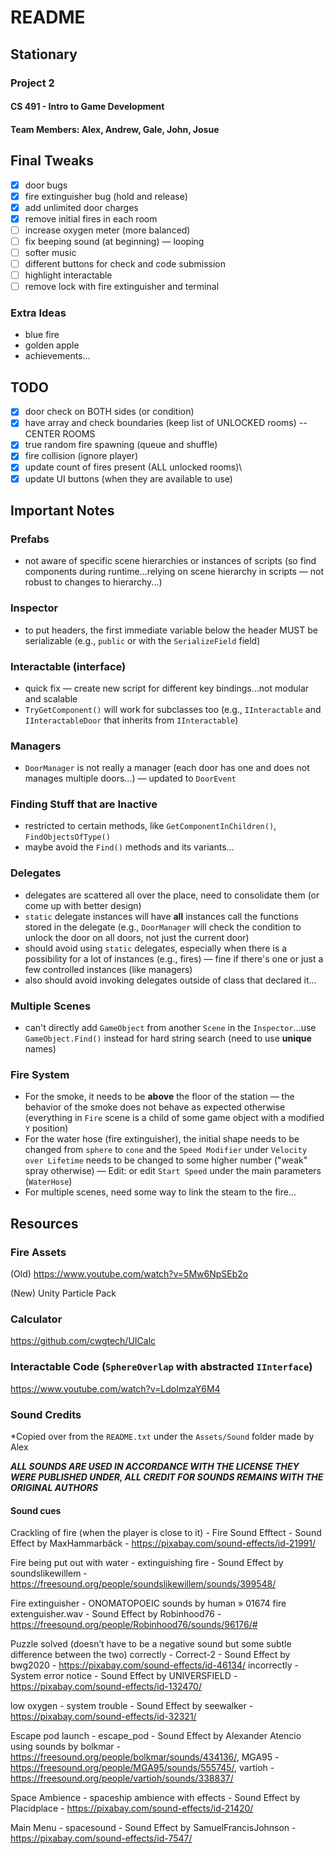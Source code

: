 # README
## Stationary
### Project 2
#### CS 491 - Intro to Game Development
#### Team Members: Alex, Andrew, Gale, John, Josue

## Final Tweaks 

- [x] door bugs
- [x] fire extinguisher bug (hold and release)
- [x] add unlimited door charges
- [x] remove initial fires in each room
- [ ] increase oxygen meter (more balanced)
- [ ] fix beeping sound (at beginning) &mdash; looping
- [ ] softer music
- [ ] different buttons for check and code submission
- [ ] highlight interactable
- [ ] remove lock with fire extinguisher and terminal

### Extra Ideas

- blue fire
- golden apple
- achievements...

## TODO

- [x] door check on BOTH sides (or condition)
- [x] have array and check boundaries (keep list of UNLOCKED rooms) -- CENTER ROOMS
- [x] true random fire spawning (queue and shuffle)
- [x] fire collision (ignore player)
- [x] update count of fires present (ALL unlocked rooms)\
- [x] update UI buttons (when they are available to use)

## Important Notes

### Prefabs

- not aware of specific scene hierarchies or instances of scripts (so find components during runtime...relying on scene hierarchy in scripts &mdash; not robust to changes to hierarchy...)

### Inspector

- to put headers, the first immediate variable below the header MUST be serializable (e.g., `public` or with the `SerializeField` field)

### Interactable (interface)

- quick fix &mdash; create new script for different key bindings...not modular and scalable
- `TryGetComponent()` will work for subclasses too (e.g., `IInteractable` and `IInteractableDoor` that inherits from `IInteractable`)

### Managers

- `DoorManager` is not really a manager (each door has one and does not manages multiple doors...) &mdash; updated to `DoorEvent`

### Finding Stuff that are Inactive

- restricted to certain methods, like `GetComponentInChildren()`, `FindObjectsOfType()`
- maybe avoid the `Find()` methods and its variants...

### Delegates

- delegates are scattered all over the place, need to consolidate them (or come up with better design)
- `static` delegate instances will have **all** instances call the functions stored in the delegate (e.g., `DoorManager` will check the condition to unlock the door on all doors, not just the current door)
- should avoid using `static` delegates, especially when there is a possibility for a lot of instances (e.g., fires) &mdash; fine if there's one or just a few controlled instances (like managers)
- also should avoid invoking delegates outside of class that declared it...

### Multiple Scenes

- can't directly add `GameObject` from another `Scene` in the `Inspector`...use `GameObject.Find()` instead for hard string search (need to use **unique** names)

### Fire System

- For the smoke, it needs to be **above** the floor of the station &mdash; the behavior of the smoke does not behave as expected otherwise (everything in `Fire` scene is a child of some game object with a modified `Y` position)
- For the water hose (fire extinguisher), the initial shape needs to be changed from `sphere` to `cone` and the `Speed Modifier` under `Velocity over Lifetime` needs to be changed to some higher number ("weak" spray otherwise) &mdash; Edit: or edit `Start Speed` under the main parameters (`WaterHose`)
- For multiple scenes, need some way to link the steam to the fire...

## Resources

### Fire Assets

(Old)
https://www.youtube.com/watch?v=5Mw6NpSEb2o

(New)
Unity Particle Pack

### Calculator

https://github.com/cwgtech/UICalc

### Interactable Code (`SphereOverlap` with abstracted `IInterface`)

https://www.youtube.com/watch?v=LdoImzaY6M4

### Sound Credits

*Copied over from the `README.txt` under the `Assets/Sound` folder made by Alex

***ALL SOUNDS ARE USED IN ACCORDANCE WITH THE LICENSE THEY WERE PUBLISHED UNDER, ALL CREDIT FOR SOUNDS REMAINS WITH 
THE ORIGINAL AUTHORS***

#### Sound cues

Crackling of fire (when the player is close to it) - Fire Sound Efftect - Sound Effect by MaxHammarbäck - https://pixabay.com/sound-effects/id-21991/

Fire being put out with water - extinguishing fire - Sound Effect by soundslikewillem - https://freesound.org/people/soundslikewillem/sounds/399548/

Fire extinguisher - ONOMATOPOEIC sounds by human » 01674 fire extenguisher.wav - Sound Effect by Robinhood76 - https://freesound.org/people/Robinhood76/sounds/96176/#

Puzzle solved (doesn’t have to be a negative sound but some subtle difference between the two)
correctly - Correct-2 - Sound Effect by bwg2020 - https://pixabay.com/sound-effects/id-46134/
incorrectly - System error notice - Sound Effect by UNIVERSFIELD - https://pixabay.com/sound-effects/id-132470/

low oxygen - system trouble - Sound Effect by seewalker - https://pixabay.com/sound-effects/id-32321/

Escape pod launch - escape_pod - Sound Effect by Alexander Atencio using sounds by bolkmar - https://freesound.org/people/bolkmar/sounds/434136/, MGA95 - https://freesound.org/people/MGA95/sounds/555745/, vartioh - https://freesound.org/people/vartioh/sounds/338837/

Space Ambience - spaceship ambience with effects - Sound Effect by Placidplace - https://pixabay.com/sound-effects/id-21420/

Main Menu - spacesound - Sound Effect by SamuelFrancisJohnson - https://pixabay.com/sound-effects/id-7547/



